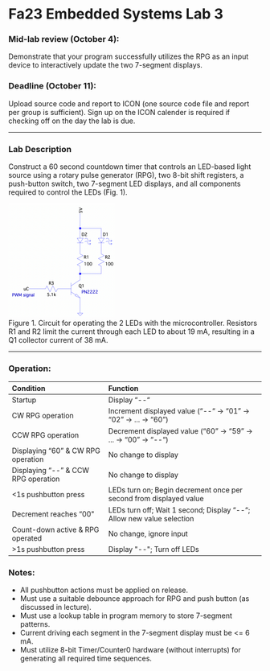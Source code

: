 # Fa23 Embedded Systems Lab 3

### Mid-lab review (October 4):
Demonstrate that your program successfully utilizes the RPG as an input device to interactively update the two 7-segment displays.

### Deadline (October 11):
Upload source code and report to ICON (one source code file and report per group is sufficient). Sign up on the ICON calender is required if checking off on the day the lab is due.

---

### Lab Description
Construct a 60 second countdown timer that controls an LED-based light source using a rotary pulse generator (RPG), two 8-bit shift registers, a push-button switch, two 7-segment LED displays, and all components required to control the LEDs (Fig. 1).

![Figure 1](res/Desc_Fig1.png)  
Figure 1. Circuit for operating the 2 LEDs with the microcontroller. Resistors R1 and R2 limit the current through each LED to about 19 mA, resulting in a Q1 collector current of 38 mA.

---

### Operation:
| **Condition** | **Function** |
|:--- |:--- |
| Startup | Display “--“ |
| CW RPG operation | Increment displayed value (“--“ -> “01” -> “02” -> ... -> “60”) |
| CCW RPG operation | Decrement displayed value (“60” -> “59” -> ... -> “00” -> “--“) |
| Displaying “60” & CW RPG operation | No change to display |
| Displaying “--” & CCW RPG operation | No change to display |
| <1s pushbutton press | LEDs turn on; Begin decrement once per second from displayed value |
| Decrement reaches “00" | LEDs turn off; Wait 1 second; Display “--“; Allow new value selection |
| Count-down active & RPG operated | No change, ignore input |
| \>1s pushbutton press | Display "--"; Turn off LEDs |

### Notes:
* All pushbutton actions must be applied on release.
* Must use a suitable debounce approach for RPG and push button (as discussed in lecture).
* Must use a lookup table in program memory to store 7-segment patterns.
* Current driving each segment in the 7-segment display must be <= 6 mA.
* Must utilize 8-bit Timer/Counter0 hardware (without interrupts) for generating all required time sequences.
